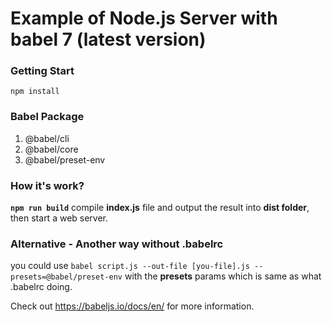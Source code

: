 
# Example of Node.js Server with babel 7 (latest version)

### Getting Start

```
npm install
```

### Babel Package
1. @babel/cli
2. @babel/core
3. @babel/preset-env


### How it's work?
**`npm run build`** compile **index.js** file and output the result into **dist folder**, then start a web server.

### Alternative - Another way without **.babelrc**
you could use `babel script.js --out-file [you-file].js --presets=@babel/preset-env` with the **presets** params which is same as what .babelrc doing.

Check out https://babeljs.io/docs/en/ for more information.
